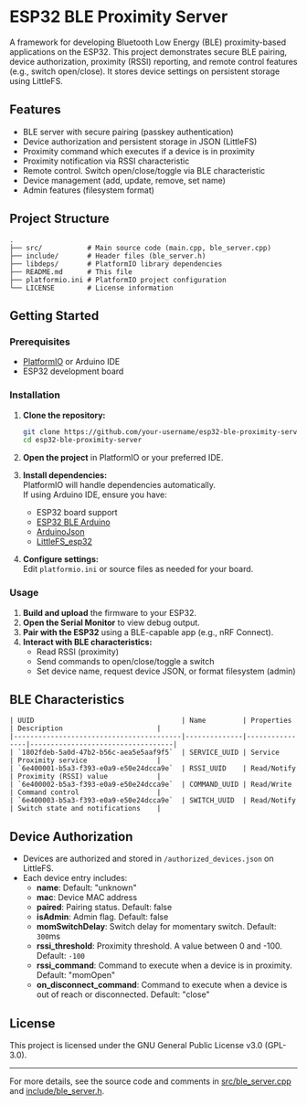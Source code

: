 # ESP32 BLE Proximity Server

A framework for developing Bluetooth Low Energy (BLE) proximity-based applications on the ESP32. This project demonstrates secure BLE pairing, device authorization, proximity (RSSI) reporting, and remote control features (e.g., switch open/close). It stores device settings on persistent storage using LittleFS.

## Features

- BLE server with secure pairing (passkey authentication)
- Device authorization and persistent storage in JSON (LittleFS)
- Proximity command which executes if a device is in proximity
- Proximity notification via RSSI characteristic
- Remote control. Switch open/close/toggle via BLE characteristic
- Device management (add, update, remove, set name)
- Admin features (filesystem format)

## Project Structure

```
.
├── src/           # Main source code (main.cpp, ble_server.cpp)
├── include/       # Header files (ble_server.h)
├── libdeps/       # PlatformIO library dependencies
├── README.md      # This file
├── platformio.ini # PlatformIO project configuration
└── LICENSE        # License information
```

## Getting Started

### Prerequisites

- [PlatformIO](https://platformio.org/) or Arduino IDE
- ESP32 development board

### Installation

1. **Clone the repository:**

   ```bash
   git clone https://github.com/your-username/esp32-ble-proximity-server.git
   cd esp32-ble-proximity-server
   ```

2. **Open the project** in PlatformIO or your preferred IDE.

3. **Install dependencies:**  
   PlatformIO will handle dependencies automatically.  
   If using Arduino IDE, ensure you have:

   - ESP32 board support
   - [ESP32 BLE Arduino](https://github.com/nkolban/ESP32_BLE_Arduino)
   - [ArduinoJson](https://arduinojson.org/)
   - [LittleFS_esp32](https://github.com/lorol/LITTLEFS)

4. **Configure settings:**  
   Edit `platformio.ini` or source files as needed for your board.

### Usage

1. **Build and upload** the firmware to your ESP32.
2. **Open the Serial Monitor** to view debug output.
3. **Pair with the ESP32** using a BLE-capable app (e.g., nRF Connect).
4. **Interact with BLE characteristics:**
   - Read RSSI (proximity)
   - Send commands to open/close/toggle a switch
   - Set device name, request device JSON, or format filesystem (admin)

## BLE Characteristics

```
| UUID                                    | Name         | Properties     | Description                       |
|-----------------------------------------|--------------|----------------|-----------------------------------|
| `1802fdeb-5a0d-47b2-b56c-aea5e5aaf9f5`  | SERVICE_UUID | Service        | Proximity service                 |
| `6e400001-b5a3-f393-e0a9-e50e24dcca9e`  | RSSI_UUID    | Read/Notify    | Proximity (RSSI) value            |
| `6e400002-b5a3-f393-e0a9-e50e24dcca9e`  | COMMAND_UUID | Read/Write     | Command control                   |
| `6e400003-b5a3-f393-e0a9-e50e24dcca9e`  | SWITCH_UUID  | Read/Notify    | Switch state and notifications    |
```

## Device Authorization

- Devices are authorized and stored in `/authorized_devices.json` on LittleFS.
- Each device entry includes:
  - **name**: Default: "unknown"
  - **mac**: Device MAC address
  - **paired**: Pairing status. Default: false
  - **isAdmin**: Admin flag. Default: false
  - **momSwitchDelay**: Switch delay for momentary switch. Default: `300`ms
  - **rssi_threshold**: Proximity threshold. A value between 0 and -100. Default: `-100`
  - **rssi_command**: Command to execute when a device is in proximity. Default: "momOpen"
  - **on_disconnect_command**: Command to execute when a device is out of reach or disconnected. Default: "close"

## License

This project is licensed under the GNU General Public License v3.0 (GPL-3.0).

---

For more details, see the source code and comments in [src/ble_server.cpp](src/ble_server.cpp) and [include/ble_server.h](include/ble_server.h).

